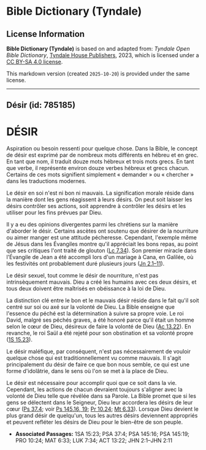 # Bible Dictionary (Tyndale)

## License Information

**Bible Dictionary (Tyndale)** is based on and adapted from: _Tyndale Open Bible Dictionary_, [Tyndale House Publishers](https://tyndaleopenresources.com/), 2023, which is licensed under a [CC BY-SA 4.0 license](https://creativecommons.org/licenses/by-sa/4.0/legalcode.en).

This markdown version (created `2025-10-20`) is provided under the same license.



--------------------------------

## Désir (id: 785185)

DÉSIR
=====

Aspiration ou besoin ressenti pour quelque chose. Dans la Bible, le concept de désir est exprimé par de nombreux mots différents en hébreu et en grec. En tant que nom, il traduit douze mots hébreux et trois mots grecs. En tant que verbe, il représente environ douze verbes hébreux et grecs chacun. Certains de ces mots signifient simplement « demander » ou « chercher » dans les traductions modernes.

Le désir en soi n'est ni bon ni mauvais. La signification morale réside dans la manière dont les gens réagissent à leurs désirs. On peut soit laisser les désirs contrôler ses actions, soit apprendre à contrôler les désirs et les utiliser pour les fins prévues par Dieu.

Il y a eu des opinions divergentes parmi les chrétiens sur la manière d'aborder le désir. Certains ascètes ont soutenu que désirer de la nourriture ou aimer manger est une attitude pécheresse. Cependant, l'exemple même de Jésus dans les Évangiles montre qu'il appréciait les bons repas, au point que ses critiques l'ont traité de glouton ([Lc 7\.34](https://ref.ly/Luke7:34)). Son premier miracle dans l'Évangile de Jean a été accompli lors d'un mariage à Cana, en Galilée, où les festivités ont probablement duré plusieurs jours ([Jn 2\.1–11](https://ref.ly/John2:1-John2:11)).

Le désir sexuel, tout comme le désir de nourriture, n'est pas intrinsèquement mauvais. Dieu a créé les humains avec ces deux désirs, et tous deux doivent être maîtrisés en obéissance à la loi de Dieu.

La distinction clé entre le bon et le mauvais désir réside dans le fait qu'il soit centré sur soi ou axé sur la volonté de Dieu. La Bible enseigne que l'essence du péché est la détermination à suivre sa propre voie. Le roi David, malgré ses péchés graves, a été honoré parce qu'il était un homme selon le cœur de Dieu, désireux de faire la volonté de Dieu ([Ac 13\.22](https://ref.ly/Acts13:22)). En revanche, le roi Saül a été rejeté pour son obstination et sa volonté propre ([1S 15\.23](https://ref.ly/1Sam15:23)).

Le désir maléfique, par conséquent, n'est pas nécessairement de vouloir quelque chose qui est traditionnellement vu comme mauvais. Il s'agit principalement du désir de faire ce que bon nous semble, ce qui est une forme d'idolâtrie, dans le sens où l'on se met à la place de Dieu.

Le désir est nécessaire pour accomplir quoi que ce soit dans la vie. Cependant, les actions de chacun devraient toujours s'aligner avec la volonté de Dieu telle que révélée dans sa Parole. La Bible promet que si les gens se délectent dans le Seigneur, Dieu leur accordera les désirs de leur cœur ([Ps 37\.4](https://ref.ly/Ps37:4); voir [Ps 145\.16, 19](https://ref.ly/Ps145:16); [Pr 10\.24](https://ref.ly/Prov10:24); [Mt 6\.33](https://ref.ly/Matt6:33)). Lorsque Dieu devient le plus grand désir de quelqu'un, tous les autres désirs deviennent appropriés et peuvent refléter les désirs de Dieu pour le bien\-être de son peuple.

* **Associated Passages:** 1SA 15:23; PSA 37:4; PSA 145:16; PSA 145:19; PRO 10:24; MAT 6:33; LUK 7:34; ACT 13:22; JHN 2:1–JHN 2:11

